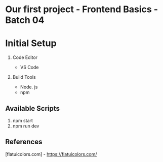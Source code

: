 # Our first project - Frontend Basics - Batch 04

# Initial Setup

1. Code Editor

    - VS Code

2. Build Tools
    - Node. js
    - npm

## Available Scripts

1. npm start
2. npm run dev

## References

[flatuicolors.com] - https://flatuicolors.com/